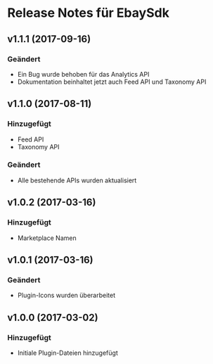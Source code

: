# Release Notes für EbaySdk

## v1.1.1 (2017-09-16)
### Geändert
- Ein Bug wurde behoben für das Analytics API
- Dokumentation beinhaltet jetzt auch Feed API und Taxonomy API

## v1.1.0 (2017-08-11)
### Hinzugefügt
- Feed API 
- Taxonomy API

### Geändert
- Alle bestehende APIs wurden aktualisiert

## v1.0.2 (2017-03-16)
### Hinzugefügt
- Marketplace Namen

## v1.0.1 (2017-03-16)
### Geändert
- Plugin-Icons wurden überarbeitet

## v1.0.0 (2017-03-02)
### Hinzugefügt
- Initiale Plugin-Dateien hinzugefügt